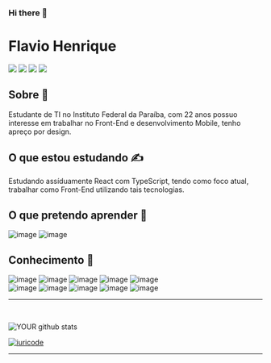 ### Hi there 👋

# **Flavio Henrique**
[<img src = "https://img.shields.io/badge/Steam-000000?style=for-the-badge&logo=steam&logoColor=white"/>](https://steamcommunity.com/id/flavinkk)
[<img src = "https://img.shields.io/badge/medium-%2312100E.svg?&style=for-the-badge&logo=medium&logoColor=white" />](https://medium.com/flaviodart)
[<img src = "https://img.shields.io/badge/linkedin-%230077B5.svg?&style=for-the-badge&logo=linkedin&logoColor=white" />](https://www.linkedin.com/in/flavio-henrique-5836661a1/)
[<img src = "https://img.shields.io/badge/instagram-%23E4405F.svg?&style=for-the-badge&logo=instagram&logoColor=white">](https://www.instagram.com/flavinkk/)



## **Sobre** 👀
Estudante de TI no Instituto Federal da Paraíba, com 22 anos possuo interesse em trabalhar no Front-End e desenvolvimento Mobile, tenho apreço por design.
<br>

## **O que estou estudando** ✍️
Estudando assíduamente React com TypeScript, tendo como foco atual, trabalhar como Front-End utilizando tais tecnologias.
<br>

## **O que pretendo aprender** 📖
![image](https://img.shields.io/badge/Flutter-02569B?style=for-the-badge&logo=flutter&logoColor=white) 
![image](https://img.shields.io/badge/ReactNative-02569B?style=for-the-badge&logo=react-native&logoColor=white) 

## __Conhecimento__ 🧠
![image](https://img.shields.io/badge/Python-3776AB?style=for-the-badge&logo=python&logoColor=white) 
![image](https://img.shields.io/badge/TypeScript-007ACC?style=for-the-badge&logo=typescript&logoColor=white)
![image](https://img.shields.io/badge/CSS3-1572B6?style=for-the-badge&logo=css3&logoColor=white)
![image](https://img.shields.io/badge/C%23-239120?style=for-the-badge&logo=c-sharp&logoColor=white)
![image](https://img.shields.io/badge/JavaScript-F7DF1E?style=for-the-badge&logo=javascript&logoColor=black)    
![image](https://img.shields.io/badge/Git-E34F26?style=for-the-badge&logo=git&logoColor=white)
![image](https://img.shields.io/badge/HTML5-E34F26?style=for-the-badge&logo=html5&logoColor=white)
![image](https://img.shields.io/badge/HTML-239120?style=for-the-badge&logo=html5&logoColor=white)
![image](https://img.shields.io/badge/Node.js-43853D?style=for-the-badge&logo=node.js&logoColor=white)
![image](https://img.shields.io/badge/Markdown-000000?style=for-the-badge&logo=markdown&logoColor=white)

<hr>
<br>


![YOUR github stats](https://github-readme-stats.vercel.app/api?username=flavinkk&theme=default&show_icons=true) 

[![iuricode](https://github-readme-stats.vercel.app/api/top-langs/?username=flavinkk&hide=html&layout=compact&theme=default)](https://github.com/flavinkk/)
<hr>
<br>

